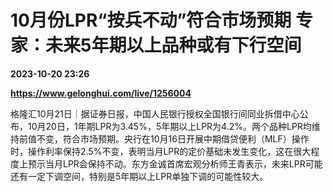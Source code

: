 # 10月份LPR“按兵不动”符合市场预期 专家：未来5年期以上品种或有下行空间

**2023-10-20 23:26**

**https://www.gelonghui.com/live/1256004**

格隆汇10月21日｜据证券日报，中国人民银行授权全国银行间同业拆借中心公布，10月20日，1年期LPR为3.45%，5年期以上LPR为4.2%。两个品种LPR均维持前值不变，符合市场预期。央行在10月16日开展中期借贷便利（MLF）操作时，操作利率保持2.5%不变，表明当月LPR的定价基础未发生变化，这在很大程度上预示当月LPR会保持不动。东方金诚首席宏观分析师王青表示，未来LPR可能还有一定下调空间，特别是5年期以上LPR单独下调的可能性较大。